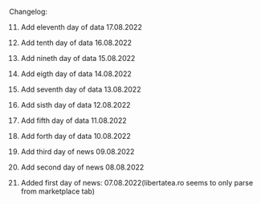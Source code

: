 Changelog:

11. Add eleventh day of data 17.08.2022

10. Add tenth day of data 16.08.2022

9. Add nineth day of data 15.08.2022

8. Add eigth day of data 14.08.2022

7. Add seventh day of data 13.08.2022

6. Add sisth day of data 12.08.2022

5. Add fifth day of data 11.08.2022

4. Add forth day of data 10.08.2022

3. Add third day of news 09.08.2022

2. Add second day of news 08.08.2022

1. Added first day of news: 07.08.2022(libertatea.ro seems to only parse from marketplace tab)
